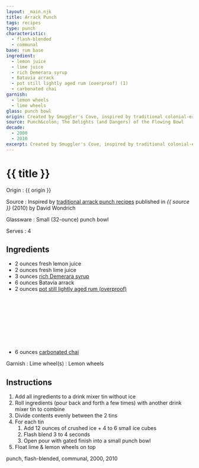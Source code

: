 ```yaml
---
layout: _main.njk
title: Arrack Punch
tags: recipes
type: punch
characteristic:
  - flash-blended
  - communal
base: rum base
ingredient:
  - lemon juice
  - lime juice
  - rich Demerara syrup
  - Batavia arrack
  - pot still lightly aged rum (overproof) (1)
  - carbonated chai
garnish:
  - lemon wheels
  - lime wheels
glass: punch bowl
origin: Created by Smuggler's Cove, inspired by traditional colonial-era punch recipes.
source: Punch&colon; The Delights (and Dangers) of the Flowing Bowl
decade:
  - 2000
  - 2010
excerpt: Created by Smuggler's Cove, inspired by traditional colonial-era punch recipes.
---
```

<!-- markdownlint-disable MD025 -->
# {{ title }}
<!-- markdownlint-enable MD025 -->

Origin
  : {{ origin }}

Source
  : Inspired by <a href="https://www.amazon.com/Punch-Delights-Dangers-Flowing-Bowl-ebook/dp/B00452V30U/" target="_blank" rel="external noopener">traditional arrack punch recipes</a> published in <cite><span data-pagefind-filter="Source">{{ source }}</span></cite> (2010) by David Wondrich

Glassware
  : Small (32-ounce) punch bowl

Serves
  : 4

## Ingredients

* 2 ounces fresh lemon juice
* 2 ounces fresh lime juice
* 3 ounces [rich Demerara syrup](/mixes/2-1-simple-syrup)
* 6 ounces Batavia arrack
* 2 ounces [pot still lightly aged rum (overproof)](/rums/01-rum-pot-still-lightly-aged/)<icon-l space="1em" class="bigger" label="(1)"><span class="with-icon"><svg class="icon"><use href="/assets/images/icons/circle-1.svg#circle-1"></use></svg></span></icon-l>
* 6 ounces [carbonated chai](/mixes/carbonated-chai)

Garnish
  : <span data-pagefind-filter="Garnish">Lime wheel(s)</span>
  : <span data-pagefind-filter="Garnish">Lemon wheels</span>

## Instructions

1. Add all ingredients to a drink mixer tin without ice
2. Roll ingredients (pour back and forth a few times) with another drink mixer tin to combine
3. Divide contents evenly between the 2 tins
4. For each tin
   1. Add 12 ounces of crushed ice + 4 to 6 small ice cubes
   2. Flash blend 3 to 4 seconds
   3. Open pour with gated finish into a small punch bowl
5. Float lime & lemon wheels on top

<div
  class="sr-only"
  data-cat[0]="Drink"
  data-type[0]="Punch"
  data-char[0]="Flash-blended"
  data-char[1]="Communal"
  data-base[0]="Rum/Cane spirits"
  data-ingredient[0]="Lemon juice"
  data-ingredient[1]="Lime juice"
  data-ingredient[2]="Rich Demerara syrup"
  data-ingredient[3]="Batavia arrack"
  data-ingredient[4]="Pot still lightly aged rum [1]"
  data-ingredient[5]="Pot still lightly aged rum (overproof) [1]"
  data-ingredient[6]="Carbonated chai"
  data-origin[0]="Smuggler’s Cove"
  data-glass[0]="Punch bowl"
  data-glass[1]="Punch bowl, small (32-ounce)"
  data-decade[0]="2000"
  data-decade[1]="2010"
  data-pagefind-filter="
    Category[data-cat[0]],
    Type[data-type[0]],
    Characteristic[data-char[0]],
    Characteristic[data-char[1]],
    Base[data-base[0]],
    Ingredient[data-ingredient[0]],
    Ingredient[data-ingredient[1]],
    Ingredient[data-ingredient[2]],
    Ingredient[data-ingredient[3]],
    Ingredient[data-ingredient[4]],
    Ingredient[data-ingredient[5]],
    Ingredient[data-ingredient[6]],
    Origin[data-origin[0]],
    Glassware[data-glass[0]],
    Glassware[data-glass[1]]
    Decade[data-decade[0]],
    Decade[data-decade[1]]
  "
>
</div>

<div class="keywords" aria-hidden>punch, flash-blended, communal, 2000, 2010</div>
